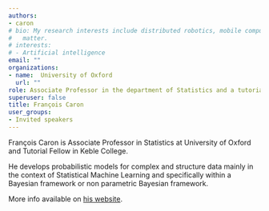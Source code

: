 ```yaml
---
authors:
- caron
# bio: My research interests include distributed robotics, mobile computing and programmable
#   matter.
# interests:
# - Artificial intelligence
email: ""
organizations:
- name:  University of Oxford
  url: ""
role: Associate Professor in the department of Statistics and a tutorial Fellow at Keble College, University of Oxford
superuser: false
title: François Caron
user_groups:
- Invited speakers
---
```



François Caron is Associate Professor in Statistics at  University of Oxford and Tutorial Fellow in  Keble College.

He develops probabilistic models for complex and structure data mainly in the context of Statistical Machine Learning and specifically within a Bayesian framework or non parametric Bayesian framework. 

More info available on [his website](https://www.stats.ox.ac.uk/~caron/).